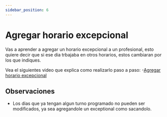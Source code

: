 ```yaml
---
sidebar_position: 6
---
```


# Agregar horario excepcional 

Vas a aprender a agregar un horario excepcional a un profesional, esto quiere decir que si ese dia trbajaba en otros horarios, estos cambiaran por los que indiques.

Vea el siguientes video que explica como realizarlo paso a paso: 
-[Agregar horario excepcional](https://drive.google.com/file/d/1aL5GKgOos7gy2jka5GSsbpYqJ9KYWn59/view)


## Observaciones

- Los dias que ya tengan algun turno programado no pueden ser modificados, ya sea agregandole un exceptional como sacandolo.